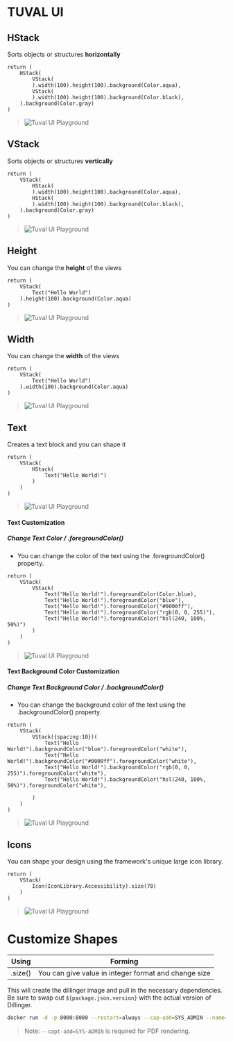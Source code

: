 # TUVAL UI
## HStack
Sorts objects or structures **horizontally**
``` 
return ( 
    HStack(
        VStack( 
        ).width(100).height(100).background(Color.aqua), 
        VStack( 
        ).width(100).height(100).background(Color.black), 
    ).background(Color.gray) 
) 
```
>![Tuval UI Playground](https://cdn.discordapp.com/attachments/997404959052148736/997405367338287104/unknown.png)

## VStack
Sorts objects or structures **vertically**

```
return ( 
    VStack( 
        HStack( 
        ).width(100).height(100).background(Color.aqua), 
        HStack( 
        ).width(100).height(100).background(Color.black), 
    ).background(Color.gray) 
) 
```
>![Tuval UI Playground](https://cdn.discordapp.com/attachments/997404959052148736/997407671495954493/unknown.png)


## Height

You can change the **height** of the views

```
return (
    VStack(
        Text("Hello World")
    ).height(100).background(Color.aqua)
)
```
>![Tuval UI Playground](https://cdn.discordapp.com/attachments/997404959052148736/999212799051968542/unknown.png)

## Width

You can change the **width** of the views

```
return (
    VStack(
        Text("Hello World")
    ).width(100).background(Color.aqua)
)
```
>![Tuval UI Playground](https://cdn.discordapp.com/attachments/997404959052148736/999213833514139648/unknown.png)


## Text
Creates a text block and you can shape it
```
return ( 
    VStack( 
        HStack( 
            Text("Hello World!")
        )
    ) 
) 
```

>![Tuval UI Playground](https://cdn.discordapp.com/attachments/997404959052148736/997411008928821248/unknown.png)

#### Text Customization
##### **Change Text Color** / .foregroundColor() 
* You can change the color of the text using the .foregroundColor() property.
```
return ( 
    VStack( 
        VStack( 
            Text("Hello World!").foregroundColor(Color.blue),
            Text("Hello World!").foregroundColor("blue"),
            Text("Hello World!").foregroundColor("#0000ff"),
            Text("Hello World!").foregroundColor("rgb(0, 0, 255)"),
            Text("Hello World!").foregroundColor("hsl(240, 100%, 50%)")
        )
    ) 
) 
```
>![Tuval UI Playground](https://cdn.discordapp.com/attachments/997404959052148736/997421412400771132/unknown.png)

#### Text Background Color Customization
##### **Change Text Background Color** / .backgroundColor() 
* You can change the background color of the text using the .backgroundColor() property.
```
return ( 
    VStack( 
        VStack({spacing:10})( 
            Text("Hello World!").backgroundColor("blue").foregroundColor("white"),
            Text("Hello World!").backgroundColor("#0000ff").foregroundColor("white"),
            Text("Hello World!").backgroundColor("rgb(0, 0, 255)").foregroundColor("white"),
            Text("Hello World!").backgroundColor("hsl(240, 100%, 50%)").foregroundColor("white"),

        )
    ) 
) 
```
>![Tuval UI Playground](https://cdn.discordapp.com/attachments/997404959052148736/997424941907591178/unknown.png)

## Icons
You can shape your design using the framework's unique large icon library.
```
return (
    VStack(
        Icon(IconLibrary.Accessibility).size(70)
    )
)
```
>![Tuval UI Playground](https://cdn.discordapp.com/attachments/997404959052148736/999222267986845776/unknown.png)


# Customize Shapes
| Using | Forming |
| ------ | ------ |
| .size() | You can give value in integer format and change size |


This will create the dillinger image and pull in the necessary dependencies.
Be sure to swap out `${package.json.version}` with the actual
version of Dillinger.


```sh
docker run -d -p 8000:8080 --restart=always --cap-add=SYS_ADMIN --name=dillinger <youruser>/dillinger:${package.json.version}
```

> Note: `--capt-add=SYS-ADMIN` is required for PDF rendering.






